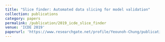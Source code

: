 ```yaml
---
title: "Slice finder: Automated data slicing for model validation"
collection: publications
category: papers
permalink: /publication/2019_icde_slice_finder
venue: 'ICDE 2019'
paperurl: 'https://www.researchgate.net/profile/Yeounoh-Chung/publication/326459300_Slice_Finder_Automated_Data_Sclicing_for_Model_Validation/links/5b8d9daa92851c6b7eba7bf6/Slice-Finder-Automated-Data-Sclicing-for-Model-Validation.pdf'
---
```

